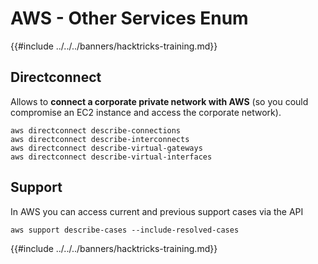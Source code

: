 # AWS - Other Services Enum

{{#include ../../../banners/hacktricks-training.md}}

## Directconnect

Allows to **connect a corporate private network with AWS** (so you could compromise an EC2 instance and access the corporate network).

```
aws directconnect describe-connections
aws directconnect describe-interconnects
aws directconnect describe-virtual-gateways
aws directconnect describe-virtual-interfaces
```

## Support

In AWS you can access current and previous support cases via the API

```
aws support describe-cases --include-resolved-cases
```

{{#include ../../../banners/hacktricks-training.md}}







